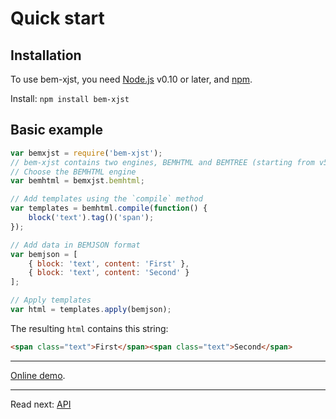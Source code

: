 # Quick start

## Installation

To use bem-xjst, you need [Node.js](https://nodejs.org/) v0.10 or later, and [npm](https://www.npmjs.com/).

Install: `npm install bem-xjst`

## Basic example

```js
var bemxjst = require('bem-xjst');
// bem-xjst contains two engines, BEMHTML and BEMTREE (starting from v5.0.0)
// Choose the BEMHTML engine
var bemhtml = bemxjst.bemhtml;

// Add templates using the `compile` method
var templates = bemhtml.compile(function() {
    block('text').tag()('span');
});

// Add data in BEMJSON format
var bemjson = [
    { block: 'text', content: 'First' },
    { block: 'text', content: 'Second' }
];

// Apply templates
var html = templates.apply(bemjson);
```

The resulting `html` contains this string:
```html
<span class="text">First</span><span class="text">Second</span>
```
***

[Online demo](https://bem.github.io/bem-xjst/).

***

Read next: [API](3-api.md)
